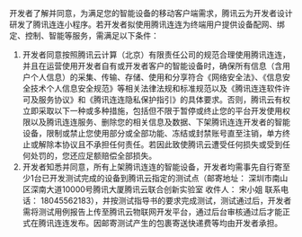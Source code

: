 开发者了解并同意，为满足您的智能设备的移动客户端需求，腾讯云为开发者设计研发了腾讯连连小程序。若开发者拟使用腾讯连连为终端用户提供设备配网、绑定、控制、智能等服务，需满足以下条件： 

1. 开发者同意按照腾讯云计算（北京）有限责任公司的规范合理使用腾讯连连，并且在运营使用开发者自有或开发者客户的智能设备时，确保所有信息（含用户个人信息）的采集、传输、存储、使用和分享符合《网络安全法》、《信息安全技术个人信息安全规范》等相关法律法规和标准规范以及《腾讯连连软件许可及服务协议》和《腾讯连连隐私保护指引》的具体要求。否则，腾讯云有权立即采取以下一种或多种措施，包括但不限于暂停或终止您的平台开发使用权限以及腾讯连连服务、删除您的相关信息及数据、下架腾讯连连开发者的智能设备，限制或禁止您使用部分或全部功能、冻结或封禁账号直至注销，单方终止或解除本协议且不承担任何责任。若因此致使腾讯云遭受任何损失或受到任何处罚的，您还应足额赔偿全部损失。
2. 开发者知悉并同意，所有上架腾讯连连的智能设备，开发者均需事先自行寄至少1台已开发测试完成的设备到腾讯云指定的测试点（邮寄地址： 深圳市南山区深南大道10000号腾讯大厦腾讯云联合创新实验室  收件人： 宋小姐  联系电话： 18045562183），并按测试指导书的要求完成测试，测试通过后，开发者需将测试用例报告上传至腾讯云物联网开发平台，通过后台审核通过后才能正式在腾讯连连发布。因邮寄测试产生的包裹寄送快递费等均由开发者承担。


